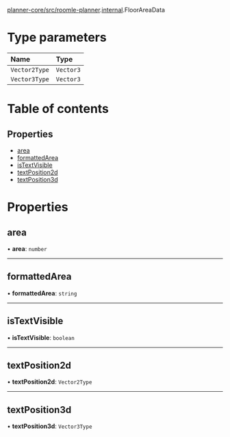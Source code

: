 [planner-core/src/roomle-planner](../modules/planner_core_src_roomle_planner.md).[internal](../modules/planner_core_src_roomle_planner._internal_.md).FloorAreaData

# Type parameters

| Name | Type |
| :------ | :------ |
| `Vector2Type` | `Vector3` |
| `Vector3Type` | `Vector3` |

# Table of contents

## Properties

- [area](planner_core_src_roomle_planner._internal_.FloorAreaData.md#area)
- [formattedArea](planner_core_src_roomle_planner._internal_.FloorAreaData.md#formattedarea)
- [isTextVisible](planner_core_src_roomle_planner._internal_.FloorAreaData.md#istextvisible)
- [textPosition2d](planner_core_src_roomle_planner._internal_.FloorAreaData.md#textposition2d)
- [textPosition3d](planner_core_src_roomle_planner._internal_.FloorAreaData.md#textposition3d)

# Properties

## area

• **area**: `number`

___

## formattedArea

• **formattedArea**: `string`

___

## isTextVisible

• **isTextVisible**: `boolean`

___

## textPosition2d

• **textPosition2d**: `Vector2Type`

___

## textPosition3d

• **textPosition3d**: `Vector3Type`
